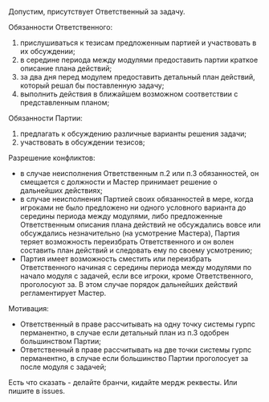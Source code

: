 Допустим, присутствует Ответственный за задачу.

Обязанности Ответственного:
1. прислушиваться к тезисам предложенным партией и участвовать в их обсуждении;
2. в середине периода между модулями предоставить партии краткое описание плана действий;
3. за два дня перед модулем предоставить детальный план действий, который решал бы поставленную задачу;
4. выполнить действия в ближайшем возможном соответствии с представленным планом;


Обязанности Партии:
1. предлагать к обсуждению различные варианты решения задачи;
2. участвовать в обсуждении тезисов;

Разрешение конфликтов:
- в случае неисполнения Ответственным п.2 или п.3 обязанностей, он смещается с должности и Мастер принимает решение о дальнейших действиях;
- в случае неисполнения Партией своих обязанностей в мере, когда игроками не было предложено ни одного условного варианта до середины периода между модулями, либо предложенные Ответственным описания плана действий не обсуждались вовсе или обсуждались незначительно (на усмотрение Мастера), Партия теряет возможность переизбрать Ответственного и он волен составить план действий и следовать ему по своему усмотрению;
- Партия имеет возможность сместить или переизбрать Ответственного начиная с середины периода между модулями по начало модуля с задачей, если все игроки, кроме Ответственного, проголосуют за. В этом случае порядок дальнейших действий регламентирует Мастер.

Мотивация:
- Ответственный в праве рассчитывать на одну точку системы гурпс перманентно, в случае если детальный план из п.3 одобрен большинством Партии;
- Ответственный в праве рассчитывать на две точки системы гурпс перманентно, в случае если большинство Партии проголосует за после модуля с задачей;

Есть что сказать - делайте бранчи, кидайте мердж реквесты. Или пишите в issues.
